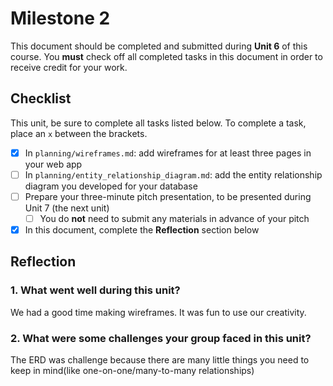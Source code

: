 # Milestone 2

This document should be completed and submitted during **Unit 6** of this course. You **must** check off all completed tasks in this document in order to receive credit for your work.

## Checklist

This unit, be sure to complete all tasks listed below. To complete a task, place an `x` between the brackets.

- [x] In `planning/wireframes.md`: add wireframes for at least three pages in your web app
- [ ] In `planning/entity_relationship_diagram.md`: add the entity relationship diagram you developed for your database
- [ ] Prepare your three-minute pitch presentation, to be presented during Unit 7 (the next unit)
  - [ ] You do **not** need to submit any materials in advance of your pitch
- [x] In this document, complete the **Reflection** section below

## Reflection

### 1. What went well during this unit?

We had a good time making wireframes. It was fun to use our creativity.

### 2. What were some challenges your group faced in this unit?

The ERD was challenge because there are many little things you need to keep in mind(like one-on-one/many-to-many relationships)


